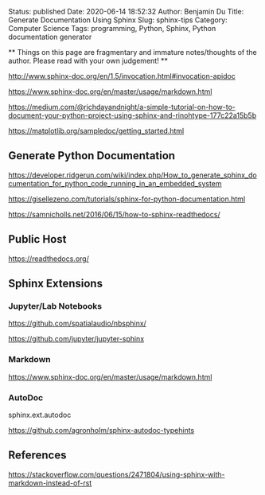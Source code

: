 Status: published
Date: 2020-06-14 18:52:32
Author: Benjamin Du
Title: Generate Documentation Using Sphinx
Slug: sphinx-tips
Category: Computer Science
Tags: programming, Python, Sphinx, Python documentation generator

**
Things on this page are fragmentary and immature notes/thoughts of the author.
Please read with your own judgement!
**


http://www.sphinx-doc.org/en/1.5/invocation.html#invocation-apidoc

https://www.sphinx-doc.org/en/master/usage/markdown.html

https://medium.com/@richdayandnight/a-simple-tutorial-on-how-to-document-your-python-project-using-sphinx-and-rinohtype-177c22a15b5b

https://matplotlib.org/sampledoc/getting_started.html

## Generate Python Documentation 

https://developer.ridgerun.com/wiki/index.php/How_to_generate_sphinx_documentation_for_python_code_running_in_an_embedded_system

https://gisellezeno.com/tutorials/sphinx-for-python-documentation.html

https://samnicholls.net/2016/06/15/how-to-sphinx-readthedocs/

## Public Host 

https://readthedocs.org/

## Sphinx Extensions

### Jupyter/Lab Notebooks

https://github.com/spatialaudio/nbsphinx/

https://github.com/jupyter/jupyter-sphinx

### Markdown 

https://www.sphinx-doc.org/en/master/usage/markdown.html

### AutoDoc 

sphinx.ext.autodoc 

https://github.com/agronholm/sphinx-autodoc-typehints

## References

https://stackoverflow.com/questions/2471804/using-sphinx-with-markdown-instead-of-rst